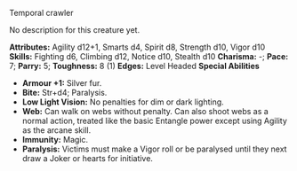 Temporal crawler

No description for this creature yet.

**Attributes:** Agility d12+1, Smarts d4, Spirit d8, Strength d10, Vigor
d10
**Skills:** Fighting d6, Climbing d12, Notice d10, Stealth d10
**Charisma:** -; **Pace:** 7; **Parry:** 5; **Toughness:** 8 (1)
**Edges:** Level Headed
**Special Abilities**
- **Armour +1:** Silver fur.
- **Bite:** Str+d4; Paralysis.
- **Low Light Vision:** No penalties for dim or dark lighting.
- **Web:** Can walk on webs without penalty. Can also shoot webs as a
normal action, treated like the basic Entangle power except using
Agility as the arcane skill.
- **Immunity:** Magic.
- **Paralysis:** Victims must make a Vigor roll or be paralysed until
they next draw a Joker or hearts for initiative.

